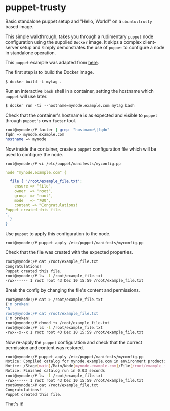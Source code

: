 # puppet-trusty

Basic standalone puppet setup and "Hello, World!" on a `ubuntu:trusty` based image.

This simple walkthrough, takes you through a rudimentary `puppet` node configuration using the supplied `Docker` image.  It skips a complex client-server setup and simply demonstrates the use of `puppet` to configure a node in standalone operation.  

This `puppet` example was adapted from [here](https://www.digitalocean.com/community/tutorials/how-to-install-puppet-in-standalone-mode-on-centos-7).

The first step is to build the Docker image.

    $ docker build -t mytag .
    
Run an interactive `bash` shell in a container, setting the hostname which `puppet` will use later.

    $ docker run -ti --hostname=mynode.example.com mytag bash

Check that the container's hostname is as expected and visible to `puppet` through `puppet's` own `facter` tool.

```sh
root@mynode:/# facter | grep  "hostname\|fqdn"
fqdn => mynode.example.com
hostname => mynode
```

Now inside the container, create a `puppet` configuration file which will be used to configure the node.

    root@mynode:/# vi /etc/puppet/manifests/myconfig.pp

```yaml
node "mynode.example.com" {

  file { '/root/example_file.txt':
    ensure => "file",
    owner  => "root",
    group  => "root",
    mode   => "700",
    content => "Congratulations!
Puppet created this file.
",
  }
}
```

Use `puppet` to apply this configuration to the node.

    root@mynode:/# puppet apply /etc/puppet/manifests/myconfig.pp
    
Check that the file was created with the expected properties.

```sh
root@mynode:/# cat /root/example_file.txt
Congratulations!
Puppet created this file.    
root@mynode:/# ls -l /root/example_file.txt
-rwx------ 1 root root 43 Dec 10 15:59 /root/example_file.txt
```

Break the config by changing the file's content and permissions.

```sh
root@mynode:/# cat > /root/example_file.txt
I'm broken!
^D
root@mynode:/# cat /root/example_file.txt
I'm broken!
root@mynode:/# chmod +x /root/example_file.txt
root@mynode:/# ls -l /root/example_file.txt
-rwx--x--x 1 root root 43 Dec 10 15:59 /root/example_file.txt
```

Now re-apply the `puppet` configuration and check that the correct permission and content was restored.

```sh
root@mynode:/# puppet apply /etc/puppet/manifests/myconfig.pp
Notice: Compiled catalog for mynode.example.com in environment production in 0.07 seconds
Notice: /Stage[main]/Main/Node[mynode.example.com]/File[/root/example_file.txt]/mode: mode changed '0711' to '0700'
Notice: Finished catalog run in 0.03 seconds
root@mynode:/# ls -l /root/example_file.txt
-rwx------ 1 root root 43 Dec 10 15:59 /root/example_file.txt
root@mynode:/# cat /root/example_file.txt
Congratulations!
Puppet created this file.
```

That's it!